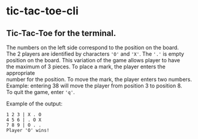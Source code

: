 # tic-tac-toe-cli
Tic-Tac-Toe for the terminal.
---

The numbers on the left side correspond to the position on the board.<br>
The 2 players are identified by characters `'O'` and `'X'`. The `'.'` is empty<br>
position on the board. This variation of the game allows player to have<br>
the maximum of 3 pieces. To place a mark, the player enters the appropriate<br>
number for the position. To move the mark, the player enters two numbers.<br>
Example: entering 38 will move the player from position 3 to position 8.<br>
To quit the game, enter `'q'`.

Example of the output:

    1 2 3 | X . O
    4 5 6 | . O X
    7 8 9 | O . .
    Player 'O' wins!
